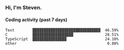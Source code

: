### Hi, I'm Steven.

#### Coding activity (past 7 days)
```
Text        ▓▓▓▓▓▓▓▓▓▓▓▓▓▓▓▓▓▓▓▓▓▓▓▓▓▓▓▓▓▓  46.59%
C           ▓▓▓▓▓▓▓▓▓▓▓▓▓▓▓▓▓▓              28.51%
TypeScript  ▓▓▓▓▓▓▓▓▓▓▓▓▓▓▓                 24.10%
other                                        0.80%
```

